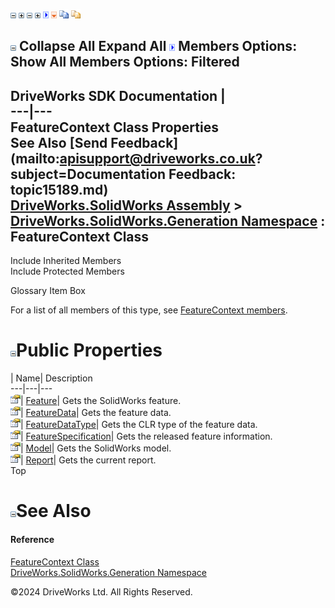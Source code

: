 ![](dotnetimages/collapse.gif) ![](dotnetimages/expand.gif) ![](dotnetimages/collapse.gif) ![](dotnetimages/expand.gif) ![](dotnetimages/drpdown.gif) ![](dotnetimages/drpdown_orange.gif) ![](dotnetimages/copycode.gif) ![](dotnetimages/copycodeHighlight.gif)

![](dotnetimages/collapse.gif) Collapse All Expand All ![](dotnetimages/drpdown.gif) Members Options: Show All  Members Options: Filtered   
---  
DriveWorks SDK Documentation  |   
---|---  
FeatureContext Class Properties   
See Also [Send Feedback](mailto:apisupport@driveworks.co.uk?subject=Documentation Feedback: topic15189.md)  
[DriveWorks.SolidWorks Assembly](topic13342.md) > [DriveWorks.SolidWorks.Generation Namespace](topic15094.md) : FeatureContext Class  
---  
  
Include Inherited Members    
Include Protected Members    


Glossary Item Box

For a list of all members of this type, see [FeatureContext members](topic15190.md).

# ![](dotnetimages/collapse.gif)Public Properties

| Name| Description  
---|---|---  
![Public Property](dotnetimages/publicProperty.gif)| [Feature](topic15196.md)| Gets the SolidWorks feature.   
![Public Property](dotnetimages/publicProperty.gif)| [FeatureData](topic15197.md)| Gets the feature data.   
![Public Property](dotnetimages/publicProperty.gif)| [FeatureDataType](topic15198.md)| Gets the CLR type of the feature data.   
![Public Property](dotnetimages/publicProperty.gif)| [FeatureSpecification](topic15199.md)| Gets the released feature information.   
![Public Property](dotnetimages/publicProperty.gif)| [Model](topic15200.md)| Gets the SolidWorks model.   
![Public Property](dotnetimages/publicProperty.gif)| [Report](topic15201.md)| Gets the current report.   
Top

# ![](dotnetimages/collapse.gif)See Also

#### Reference

[FeatureContext Class](topic15189.md)   
[DriveWorks.SolidWorks.Generation Namespace](topic15094.md)

©2024 DriveWorks Ltd. All Rights Reserved.
